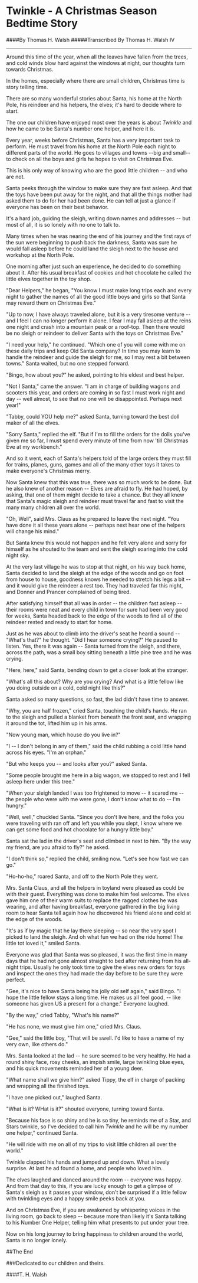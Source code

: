 # Twinkle - A Christmas Season Bedtime Story
####By Thomas H. Walsh
#####Transcribed By Thomas H. Walsh IV

---
Around this time of the year, when all the leaves have fallen from the trees,
and cold winds blow hard against the windows at night, our thoughts turn towards Christmas.

In the homes, especially where there are small children, Christmas time is story telling time.

There are so many wonderful stories about Santa, his home at the North Pole, his reindeer and his helpers, the elves; it's hard to decide where to start.

The one our children have enjoyed most over the years is about *Twinkle* and how he came to be Santa's number one helper, and here it is.

Every year, weeks before Christmas, Santa has a very important task to perform. 
He must travel from his home at the North Pole each night to different parts of the world. 
He goes to villages and towns --big and small-- to check on all the boys and girls he hopes to visit on Christmas Eve.

This is his only way of knowing who are the good little children -- and who are not.

Santa peeks through the window to make sure they are fast asleep. 
And that the toys have been put away for the night, and that all the things mother had asked them to do for her had been done. 
He can tell at just a glance if everyone has been on their best behavior.

It's a hard job, guiding the sleigh, writing down names and addresses -- but most of all, it is so lonely with no one to talk to.

Many times when he was nearing the end of his journey and the first rays of the sun were beginning to push back the darkness, 
Santa was sure he would fall asleep before he could land the sleigh next to the house and workshop at the North Pole.

One morning after just such an experience, he decided to do something about it. 
After his usual breakfast of cookies and hot chocolate he called the little elves together in the toy shop.

"Dear Helpers," he began, 
"You know I must make long trips each and every night to gather the names 
of all the good little boys and girls so that Santa may reward them on Christmas Eve."

"Up to now, I have always traveled alone, but it is a very tiresome venture -- 
and I feel I can no longer perform it alone. I fear I may fall asleep at the reins one night 
and crash into a mountain peak or a roof-top. 
Then there would be no sleigh or reindeer to deliver Santa with the toys on Christmas Eve."

"I need your help," he continued. 
"Which one of you will come with me on these daily trips and keep Old Santa company? 
In time you may learn to handle the reindeer and guide the sleigh for me, so I may rest a bit between towns." 
Santa waited, but no one stepped forward.

"Bingo, how about you?" he asked, pointing to his eldest and best helper.

"Not I Santa," came the answer. "I am in charge of building wagons and scooters this year, 
and orders are coming in so fast I must work night and day -- 
well almost, to see that no one will be disappointed. Perhaps next year!"

"Tabby, could YOU help me?" asked Santa, turning toward the best doll maker of all the elves.

"Sorry Santa," replied the elf. "But if I'm to fill the orders for the dolls you've given me so far, 
I must spend every minute of time from now 'till Christmas Eve at my workbench."

And so it went, each of Santa's helpers told of the large orders they must fill for trains, 
planes, guns, games and all of the many other toys it takes to make everyone's Christmas merry.

Now Santa knew that this was true, there was so much work to be done. 
But he also knew of another reason -- Elves are afraid to fly. 
He had hoped, by asking, that one of them might decide to take a chance. 
But they all knew that Santa's magic sleigh and reindeer must travel far and fast to visit 
the many many children all over the world.

"Oh, Well", said Mrs. Claus as he prepared to leave the next night. 
"You have done it all these years alone -- perhaps next hear one of the helpers will change his mind."

But Santa knew this would not happen and he felt very alone and sorry for himself 
as he shouted to the team and sent the sleigh soaring into the cold night sky.

At the very last village he was to stop at that night, on his way back home, 
Santa decided to land the sleigh at the edge of the woods and go on foot from house to house, 
goodness knows he needed to stretch his legs a bit -- and it would give the reindeer a rest too. 
They had traveled far this night, and Donner and Prancer complained of being tired.

After satisfying himself that all was in order -- the children fast asleep -- 
their rooms were neat and every child in town for sure had been very good for weeks, 
Santa headed back to the edge of the woods to find all of the reindeer rested and ready to start for home.

Just as he was about to climb into the driver's seat he heard a sound -- "What's that?" he thought. "Did I hear someone crying?"
He paused to listen. Yes, there it was again -- Santa turned from the sleigh, and there, 
across the path, was a small boy sitting beneath a little pine tree and he was crying.

"Here, here," said Santa, bending down to get a closer look at the stranger.

"What's all this about? Why are you crying? And what is a little fellow like you doing outside on a cold, cold night like this?"

Santa asked so many questions, so fast, the lad didn't have time to answer.

"Why, you are half frozen," cried Santa, touching the child's hands. He ran to the sleigh and pulled a blanket from beneath the front seat,  and wrapping it around the tot, lifted him up in his arms.

"Now young man, which house do you live in?"

"I -- I don't belong in any of them," said the child rubbing a cold little hand across his eyes. "I'm an orphan."

"But who keeps you -- and looks after you?" asked Santa.

"Some people brought me here in a big wagon, we stopped to rest and I fell asleep here under this tree."

"When your sleigh landed I was too frightened to move -- it scared me -- the people who were with me were gone, 
I don't know what to do -- I'm hungry."

"Well, well," chuckled Santa. "Since you don't live here, 
and the folks you were traveling with ran off and left you while you slept, 
I know where we can get some food and hot chocolate for a hungry little boy."

Santa sat the lad in the driver's seat and climbed in next to him. "By the way my friend, are you afraid to fly?" he asked.

"I don't think so," replied the child, smiling now. "Let's see how fast we can go."

"Ho-ho-ho," roared Santa, and off to the North Pole they went.

Mrs. Santa Claus, and all the helpers in toyland were pleased as could be with their guest. 
Everything was done to make him feel welcome. The elves gave him one of their warm suits to replace the ragged clothes he was wearing, 
and after having breakfast, everyone gathered in the big living room to hear Santa tell again 
how he discovered his friend alone and cold at the edge of the woods.

"It's as if by magic that he lay there sleeping -- so near the very spot I picked to land the sleigh. And oh what fun we had on the ride home! The little tot loved it," smiled Santa.

Everyone was glad that Santa was so pleased, it was the first time in many days that he had not gone almost straight to bed after returning from his all-night trips. Usually he only took time to give the elves new orders for toys and inspect the ones they had made the day before to be sure they were perfect.

"Gee, it's nice to have Santa being his jolly old self again," said Bingo. "I hope the little fellow stays a long time. He makes us all feel good, -- like someone has given US a present for a change." Everyone laughed.

"By the way," cried Tabby, "What's his name?"

"He has none, we must give him one," cried Mrs. Claus.

"Gee," said the little boy, "That will be swell. I'd like to have a name of my very own, like others do."

Mrs. Santa looked at the lad -- he sure seemed to be very healthy. He had a round shiny face, rosy cheeks, an impish smile, large twinkling blue eyes, and his quick movements reminded her of a young deer. 

"What name shall we give him?" asked Tippy, the elf in charge of packing and wrapping all the finished toys.

"I have one picked out," laughed Santa.

"What is it? WHat is it?" shouted everyone, turning toward Santa.

"Because his face is so shiny and he is so tiny, he reminds me of a Star, and Stars twinkle, so I've decided to call him *Twinkle* and he will be my number one helper," continued Santa.

"He will ride with me on all of my trips to visit little children all over the world."

Twinkle clapped his hands and jumped up and down. What a lovely surprise. At last he ad found a home, and people who loved him.

The elves laughed and danced around the room -- everyone was happy. And from that day to this, if you are lucky enough to get a glimpse of Santa's sleigh as it passes your window, don't be surprised if a little fellow with twinkling eyes and a happy smile peeks back at you.

And on Christmas Eve, if you are awakened by whispering voices in the living room, go back to sleep -- because more than likely it's Santa talking to his Number One Helper, telling him what presents to put under your tree.

Now on his long journey to bring happiness to children around the world, Santa is no longer lonely.

##The End

###Dedicated to our children and theirs.

####T. H. Walsh
